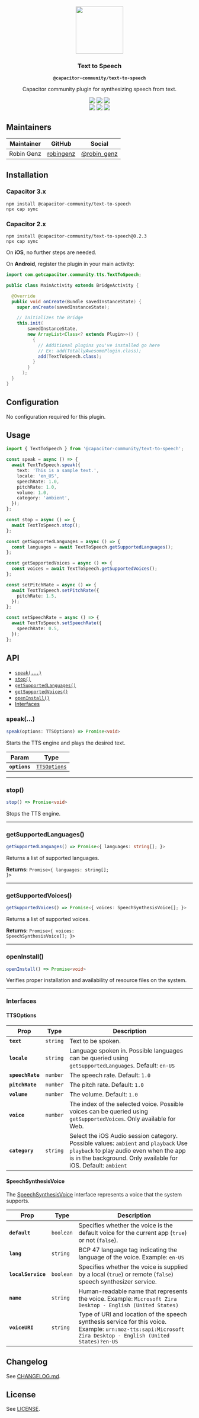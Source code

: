 <p align="center"><br><img src="https://user-images.githubusercontent.com/236501/85893648-1c92e880-b7a8-11ea-926d-95355b8175c7.png" width="128" height="128" /></p>
<h3 align="center">Text to Speech</h3>
<p align="center"><strong><code>@capacitor-community/text-to-speech</code></strong></p>
<p align="center">
  Capacitor community plugin for synthesizing speech from text.
</p>

<p align="center">
  <img src="https://img.shields.io/maintenance/yes/2021?style=flat-square" />
  <a href="https://github.com/capacitor-community/text-to-speech/actions?query=workflow%3A%22CI%22"><img src="https://img.shields.io/github/workflow/status/capacitor-community/text-to-speech/CI/master?style=flat-square" /></a>
  <a href="https://www.npmjs.com/package/@capacitor-community/text-to-speech"><img src="https://img.shields.io/npm/l/@capacitor-community/text-to-speech?style=flat-square" /></a>
<br>
  <a href="https://www.npmjs.com/package/@capacitor-community/text-to-speech"><img src="https://img.shields.io/npm/dw/@capacitor-community/text-to-speech?style=flat-square" /></a>
  <a href="https://www.npmjs.com/package/@capacitor-community/text-to-speech"><img src="https://img.shields.io/npm/v/@capacitor-community/text-to-speech?style=flat-square" /></a>
<!-- ALL-CONTRIBUTORS-BADGE:START - Do not remove or modify this section -->
<a href="#contributors-"><img src="https://img.shields.io/badge/all%20contributors-1-orange?style=flat-square" /></a>
<!-- ALL-CONTRIBUTORS-BADGE:END -->
</p>

## Maintainers

| Maintainer | GitHub                                    | Social                                        |
| ---------- | ----------------------------------------- | --------------------------------------------- |
| Robin Genz | [robingenz](https://github.com/robingenz) | [@robin_genz](https://twitter.com/robin_genz) |

## Installation

### Capacitor 3.x

```
npm install @capacitor-community/text-to-speech
npx cap sync
```

### Capacitor 2.x

```
npm install @capacitor-community/text-to-speech@0.2.3
npx cap sync
```

On **iOS**, no further steps are needed.

On **Android**, register the plugin in your main activity:

```java
import com.getcapacitor.community.tts.TextToSpeech;

public class MainActivity extends BridgeActivity {

  @Override
  public void onCreate(Bundle savedInstanceState) {
    super.onCreate(savedInstanceState);

    // Initializes the Bridge
    this.init(
        savedInstanceState,
        new ArrayList<Class<? extends Plugin>>() {
          {
            // Additional plugins you've installed go here
            // Ex: add(TotallyAwesomePlugin.class);
            add(TextToSpeech.class);
          }
        }
      );
  }
}

```

## Configuration

No configuration required for this plugin.

## Usage

```typescript
import { TextToSpeech } from '@capacitor-community/text-to-speech';

const speak = async () => {
  await TextToSpeech.speak({
    text: 'This is a sample text.',
    locale: 'en_US',
    speechRate: 1.0,
    pitchRate: 1.0,
    volume: 1.0,
    category: 'ambient',
  });
};

const stop = async () => {
  await TextToSpeech.stop();
};

const getSupportedLanguages = async () => {
  const languages = await TextToSpeech.getSupportedLanguages();
};

const getSupportedVoices = async () => {
  const voices = await TextToSpeech.getSupportedVoices();
};

const setPitchRate = async () => {
  await TextToSpeech.setPitchRate({
    pitchRate: 1.5,
  });
};

const setSpeechRate = async () => {
  await TextToSpeech.setSpeechRate({
    speechRate: 0.5,
  });
};
```

## API

<docgen-index>

* [`speak(...)`](#speak)
* [`stop()`](#stop)
* [`getSupportedLanguages()`](#getsupportedlanguages)
* [`getSupportedVoices()`](#getsupportedvoices)
* [`openInstall()`](#openinstall)
* [Interfaces](#interfaces)

</docgen-index>

<docgen-api>
<!--Update the source file JSDoc comments and rerun docgen to update the docs below-->

### speak(...)

```typescript
speak(options: TTSOptions) => Promise<void>
```

Starts the TTS engine and plays the desired text.

| Param         | Type                                              |
| ------------- | ------------------------------------------------- |
| **`options`** | <code><a href="#ttsoptions">TTSOptions</a></code> |

--------------------


### stop()

```typescript
stop() => Promise<void>
```

Stops the TTS engine.

--------------------


### getSupportedLanguages()

```typescript
getSupportedLanguages() => Promise<{ languages: string[]; }>
```

Returns a list of supported languages.

**Returns:** <code>Promise&lt;{ languages: string[]; }&gt;</code>

--------------------


### getSupportedVoices()

```typescript
getSupportedVoices() => Promise<{ voices: SpeechSynthesisVoice[]; }>
```

Returns a list of supported voices.

**Returns:** <code>Promise&lt;{ voices: SpeechSynthesisVoice[]; }&gt;</code>

--------------------


### openInstall()

```typescript
openInstall() => Promise<void>
```

Verifies proper installation and availability of resource files on the system.

--------------------


### Interfaces


#### TTSOptions

| Prop             | Type                | Description                                                                                                                                                                                      |
| ---------------- | ------------------- | ------------------------------------------------------------------------------------------------------------------------------------------------------------------------------------------------ |
| **`text`**       | <code>string</code> | Text to be spoken.                                                                                                                                                                               |
| **`locale`**     | <code>string</code> | Language spoken in. Possible languages can be queried using `getSupportedLanguages`. Default: `en-US`                                                                                            |
| **`speechRate`** | <code>number</code> | The speech rate. Default: `1.0`                                                                                                                                                                  |
| **`pitchRate`**  | <code>number</code> | The pitch rate. Default: `1.0`                                                                                                                                                                   |
| **`volume`**     | <code>number</code> | The volume. Default: `1.0`                                                                                                                                                                       |
| **`voice`**      | <code>number</code> | The index of the selected voice. Possible voices can be queried using `getSupportedVoices`. Only available for Web.                                                                              |
| **`category`**   | <code>string</code> | Select the iOS Audio session category. Possible values: `ambient` and `playback` Use `playback` to play audio even when the app is in the background. Only available for iOS. Default: `ambient` |


#### SpeechSynthesisVoice

The <a href="#speechsynthesisvoice">SpeechSynthesisVoice</a> interface represents a voice that the system supports.

| Prop               | Type                 | Description                                                                                                                                                 |
| ------------------ | -------------------- | ----------------------------------------------------------------------------------------------------------------------------------------------------------- |
| **`default`**      | <code>boolean</code> | Specifies whether the voice is the default voice for the current app (`true`) or not (`false`).                                                             |
| **`lang`**         | <code>string</code>  | BCP 47 language tag indicating the language of the voice. Example: `en-US`                                                                                  |
| **`localService`** | <code>boolean</code> | Specifies whether the voice is supplied by a local (`true`) or remote (`false`) speech synthesizer service.                                                 |
| **`name`**         | <code>string</code>  | Human-readable name that represents the voice. Example: `Microsoft Zira Desktop - English (United States)`                                                  |
| **`voiceURI`**     | <code>string</code>  | Type of URI and location of the speech synthesis service for this voice. Example: `urn:moz-tts:sapi:Microsoft Zira Desktop - English (United States)?en-US` |

</docgen-api>

## Changelog

See [CHANGELOG.md](https://github.com/capacitor-community/text-to-speech/blob/master/CHANGELOG.md).

## License

See [LICENSE](https://github.com/capacitor-community/text-to-speech/blob/master/LICENSE).
